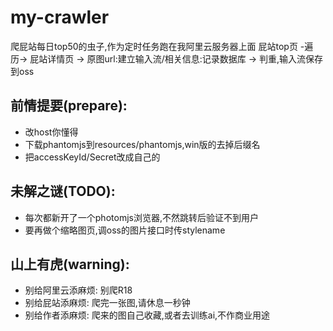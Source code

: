 # my-crawler
爬屁站每日top50的虫子,作为定时任务跑在我阿里云服务器上面
屁站top页 -遍历-> 屁站详情页 -> 原图url:建立输入流/相关信息:记录数据库 -> 判重,输入流保存到oss

## 前情提要(prepare):
- 改host你懂得
- 下载phantomjs到resources/phantomjs,win版的去掉后缀名
- 把accessKeyId/Secret改成自己的

## 未解之谜(TODO):
- 每次都新开了一个photomjs浏览器,不然跳转后验证不到用户
- 要再做个缩略图页,调oss的图片接口时传stylename

## 山上有虎(warning):
- 别给阿里云添麻烦: 别爬R18
- 别给屁站添麻烦: 爬完一张图,请休息一秒钟
- 别给作者添麻烦: 爬来的图自己收藏,或者去训练ai,不作商业用途
